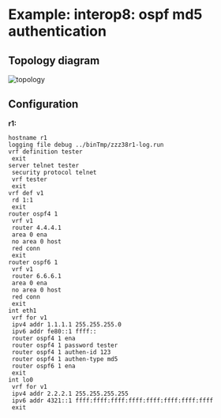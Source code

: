 # Example: interop8: ospf md5 authentication

## **Topology diagram**

![topology](/img/intop8-ospf09.tst.png)

## **Configuration**

**r1:**
```
hostname r1
logging file debug ../binTmp/zzz38r1-log.run
vrf definition tester
 exit
server telnet tester
 security protocol telnet
 vrf tester
 exit
vrf def v1
 rd 1:1
 exit
router ospf4 1
 vrf v1
 router 4.4.4.1
 area 0 ena
 no area 0 host
 red conn
 exit
router ospf6 1
 vrf v1
 router 6.6.6.1
 area 0 ena
 no area 0 host
 red conn
 exit
int eth1
 vrf for v1
 ipv4 addr 1.1.1.1 255.255.255.0
 ipv6 addr fe80::1 ffff::
 router ospf4 1 ena
 router ospf4 1 password tester
 router ospf4 1 authen-id 123
 router ospf4 1 authen-type md5
 router ospf6 1 ena
 exit
int lo0
 vrf for v1
 ipv4 addr 2.2.2.1 255.255.255.255
 ipv6 addr 4321::1 ffff:ffff:ffff:ffff:ffff:ffff:ffff:ffff
 exit
```
